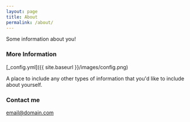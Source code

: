 ```yaml
---
layout: page
title: About
permalink: /about/
---
```


Some information about you!

### More Information

[_config.yml]({{ site.baseurl }}/images/config.png)


A place to include any other types of information that you'd like to include about yourself.

### Contact me

[email@domain.com](mailto:email@domain.com)
